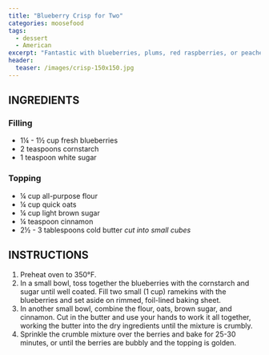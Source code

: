 ```yaml
---
title: "Blueberry Crisp for Two"
categories: moosefood
tags: 
  - dessert
  - American
excerpt: "Fantastic with blueberries, plums, red raspberries, or peaches! (Or any combination thereof!)"
header:
  teaser: /images/crisp-150x150.jpg
---
```


## INGREDIENTS

### Filling
* 1¼ - 1½ cup fresh blueberries
* 2 teaspoons cornstarch
* 1 teaspoon white sugar

### Topping
* ¼ cup all-purpose flour
* ¼ cup quick oats
* ¼ cup light brown sugar
* ¼ teaspoon cinnamon
* 2½ - 3 tablespoons cold butter *cut into small cubes*

## INSTRUCTIONS
1. Preheat oven to 350°F.
2. In a small bowl, toss together the blueberries with the cornstarch and sugar until well coated. Fill two small (1 cup) ramekins with the blueberries and set aside on rimmed, foil-lined baking sheet.
3. In another small bowl, combine the flour, oats, brown sugar, and cinnamon. Cut in the butter and use your hands to work it all together, working the butter into the dry ingredients until the mixture is crumbly.
4. Sprinkle the crumble mixture over the berries and bake for 25-30 minutes, or until the berries are bubbly and the topping is golden.
